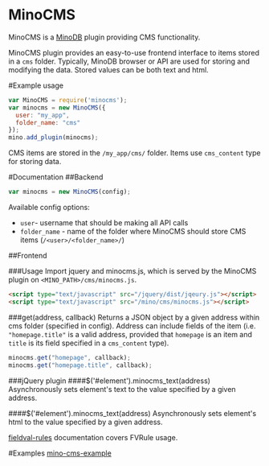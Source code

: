 MinoCMS
==========

MinoCMS is a [MinoDB](https://github.com/MarcusLongmuir/MinoDB/) plugin providing CMS functionality. 

MinoCMS plugin provides an easy-to-use frontend interface to items stored in a ```cms``` folder. Typically, MinoDB browser or API are used for storing and modifying the data. Stored values can be both text and html.

#Example usage

```javascript
var MinoCMS = require('minocms');
var minocms = new MinoCMS({
  user: "my_app",
  folder_name: "cms"
});
mino.add_plugin(minocms);
```

CMS items are stored in the ```/my_app/cms/``` folder. Items use ```cms_content``` type for storing data.

#Documentation
##Backend
```javascript
var minocms = new MinoCMS(config);
```

Available config options:
* ```user```- username that should be making all API calls
* ```folder_name``` - name of the folder where MinoCMS should store CMS items (```/<user>/<folder_name>/```)

##Frontend

###Usage
Import jquery and minocms.js, which is served by the MinoCMS plugin on ```<MINO_PATH>/cms/minocms.js```.
```html
<script type="text/javascript" src="/jquery/dist/jqeury.js"></script>
<script type="text/javascript" src="/mino/cms/minocms.js"></script>
```

###get(address, callback)
Returns a JSON object by a given address within cms folder (specified in config). Address can include fields of the item (i.e. ```"homepage.title"``` is a valid address, provided that ```homepage``` is an item and ```title``` is its field specified in a ```cms_content``` type).

```javascript
minocms.get("homepage", callback);
minocms.get("homepage.title", callback);
```

###jQuery plugin
####$('#element').minocms_text(address)
Asynchronously sets element's text to the value specified by a given address.

####$('#element').minocms_text(address)
Asynchronously sets element's html to the value specified by a given address.

[fieldval-rules](https://github.com/FieldVal/fieldval-rules-js) documentation covers FVRule usage.

#Examples
[mino-cms-example](https://github.com/bestan/mino-cms-example)
